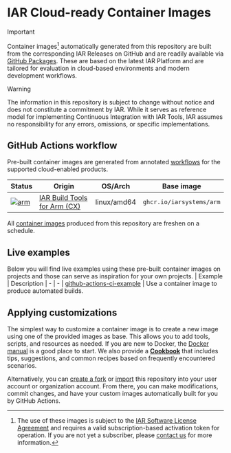 # IAR Cloud-ready Container Images

>[!IMPORTANT]
>Container images[^1] automatically generated from this repository are built from the corresponding IAR Releases on GitHub and are readily available via [GitHub Packages](https://github.com/orgs/iarsystems/packages). These are based on the latest IAR Platform and are tailored for evaluation in cloud-based environments and modern development workflows.

>[!WARNING]
>The information in this repository is subject to change without notice and does not constitute a commitment by IAR. While it serves as reference model for implementing Continuous Integration with IAR Tools, IAR assumes no responsibility for any errors, omissions, or specific implementations.

## GitHub Actions workflow
Pre-built container images are generated from annotated [workflows](.github/workflows) for the supported cloud-enabled products.

| Status | Origin | OS/Arch | Base image
| - | - | - | -
| [![arm](https://github.com/iarsystems/containers/actions/workflows/arm.yml/badge.svg)](https://github.com/iarsystems/containers/pkgs/container/arm) | [IAR Build Tools for Arm (CX)](https://github.com/iarsystems/arm) | linux/amd64 | `ghcr.io/iarsystems/arm`

All [container images](https://github.com/orgs/iarsystems/packages) produced from this repository are freshen on a schedule.

## Live examples
Below you will find live examples using these pre-built container images on projects and those can serve as inspiration for your own projects.
| Example | Description
| - | -
| [github-actions-ci-example](https://github.com/iarsystems/github-actions-ci-example) | Use a container image to produce automated builds.


## Applying customizations
The simplest way to customize a container image is to create a new image using one of the provided images as base. This allows you to add tools, scripts, and resources as needed. If you are new to Docker, the [Docker manual](https://docs.docker.com/develop/develop-images/dockerfile_best-practices/) is a good place to start. We also provide a [__Cookbook__](https://github.com/iarsystems/containers/wiki) that includes tips, suggestions, and common recipes based on frequently encountered scenarios.

Alternatively, you can [create a fork](https://docs.github.com/en/pull-requests/collaborating-with-pull-requests/working-with-forks/fork-a-repo) or [import](https://docs.github.com/en/migrations/importing-source-code/using-github-importer/importing-a-repository-with-github-importer) this repository into your user account or organization account. From there, you can make modifications, commit changes, and have your custom images automatically built for you by GitHub Actions.


[^1]: The use of these images is subject to the [IAR Software License Agreement](LICENSE.md) and requires a valid subscription-based activation token for operation. If you are not yet a subscriber, please [contact us](https://iar.com/about/contact) for more information.
